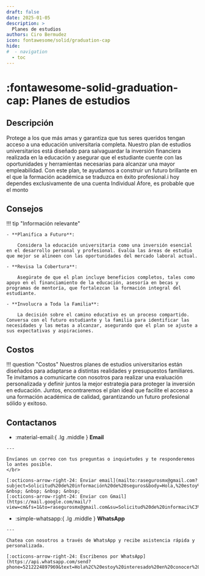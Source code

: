 ```yaml
---
draft: false
date: 2025-01-05
description: >
  Planes de estudios
authors: Ciro Bermudez
icon: fontawesome/solid/graduation-cap
hide: 
#  - navigation
  - toc
---
```


# :fontawesome-solid-graduation-cap: Planes de estudios

## Descripción

<div class="justify" markdown>

Protege a los que más amas y garantiza que tus seres queridos tengan acceso a una educación universitaria completa. Nuestro plan de estudios universitarios está diseñado para salvaguardar la inversión financiera realizada en la educación y asegurar que el estudiante cuente con las oportunidades y herramientas necesarias para alcanzar una mayor empleabilidad. Con este plan, te ayudamos a construir un futuro brillante en el que la formación académica se traduzca en éxito profesional.i hoy dependes exclusivamente de una cuenta Individual Afore, es probable que el monto

</div>

## Consejos

!!! tip "Información relevante"

    - **Planifica a Futuro**:

        Considera la educación universitaria como una inversión esencial en el desarrollo personal y profesional. Evalúa las áreas de estudio que mejor se alineen con las oportunidades del mercado laboral actual.

    - **Revisa la Cobertura**:

        Asegúrate de que el plan incluye beneficios completos, tales como apoyo en el financiamiento de la educación, asesoría en becas y programas de mentoría, que fortalezcan la formación integral del estudiante.

    - **Involucra a Toda la Familia**:

        La decisión sobre el camino educativo es un proceso compartido. Conversa con el futuro estudiante y la familia para identificar las necesidades y las metas a alcanzar, asegurando que el plan se ajuste a sus expectativas y aspiraciones.

## Costos

!!! question "Costos"
    Nuestros planes de estudios universitarios están diseñados para adaptarse a distintas realidades y presupuestos familiares. Te invitamos a comunicarte con nosotros para realizar una evaluación personalizada y definir juntos la mejor estrategia para proteger la inversión en educación. Juntos, encontraremos el plan ideal que facilite el acceso a una formación académica de calidad, garantizando un futuro profesional sólido y exitoso.

## Contactanos

<div class="grid cards" markdown>

-    :material-email:{ .lg .middle } __Email__

    ---

    Envíanos un correo con tus preguntas o inquietudes y te responderemos lo antes posible.
    </br>

    [:octicons-arrow-right-24: Enviar email](mailto:rasegurosmx@gmail.com?subject=Solicitud%20de%20información%20de%20seguros&body=Hola,%20estoy%20interesado%20en%20conocer%20más%20sobre%20las%20opciones%20de%20seguro.%20Agradecería%20su%20respuesta.%20Saludos.) &nbsp; &nbsp; &nbsp; &nbsp;
    [:octicons-arrow-right-24: Enviar con Gmail](https://mail.google.com/mail/?view=cm&fs=1&to=rasegurosmx@gmail.com&su=Solicitud%20de%20informaci%C3%B3n%20de%20seguros&body=Hola,%20estoy%20interesado%20en%20conocer%20m%C3%A1s%20sobre%20las%20opciones%20de%20seguro.%20Agradecer%C3%ADa%20su%20respuesta.%20Saludos.)

-    :simple-whatsapp:{ .lg .middle } __WhatsApp__

    ---

    Chatea con nosotros a través de WhatsApp y recibe asistencia rápida y personalizada.

    [:octicons-arrow-right-24: Escribenos por WhatsApp](https://api.whatsapp.com/send?phone=5212224897969&text=Hola%2C%20estoy%20interesado%20en%20conocer%20m%C3%A1s%20sobre%20las%20opciones%20de%20seguro.%20Agradecer%C3%ADa%20su%20respuesta.%20Saludos.)

</div>
